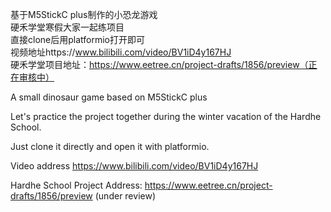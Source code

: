 基于M5StickC plus制作的小恐龙游戏<br>
硬禾学堂寒假大家一起练项目<br>
直接clone后用platformio打开即可<br>
视频地址https://www.bilibili.com/video/BV1iD4y167HJ<br>
硬禾学堂项目地址：https://www.eetree.cn/project-drafts/1856/preview（正在审核中）

A small dinosaur game based on M5StickC plus

Let's practice the project together during the winter vacation of the Hardhe School.

Just clone it directly and open it with platformio.

Video address https://www.bilibili.com/video/BV1iD4y167HJ

Hardhe School Project Address: https://www.eetree.cn/project-drafts/1856/preview (under review)

